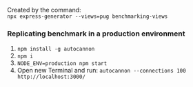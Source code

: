 Created by the command:<br>
`npx express-generator --views=pug benchmarking-views`

### Replicating benchmark in a production environment

1. `npm install -g autocannon`
2. `npm i`
3. `NODE_ENV=production npm start`
4. Open new Terminal and run: `autocannon --connections 100 http://localhost:3000/`



